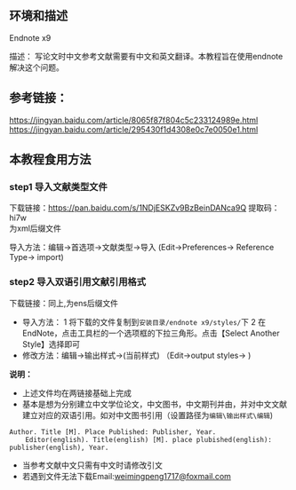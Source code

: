 ## 环境和描述
Endnote x9

描述： 写论文时中文参考文献需要有中文和英文翻译。本教程旨在使用endnote解决这个问题。

## 参考链接：
https://jingyan.baidu.com/article/8065f87f804c5c233124989e.html
https://jingyan.baidu.com/article/295430f1d4308e0c7e0050e1.html

## 本教程食用方法
### step1 导入文献类型文件
下载链接：https://pan.baidu.com/s/1NDjESKZv9BzBeinDANca9Q  提取码：hi7w   
为xml后缀文件


导入方法：编辑->首选项->文献类型->导入
        (Edit->Preferences-> Reference Type-> import)


### step2 导入双语引用文献引用格式
下载链接：同上,为ens后缀文件
- 导入方法：
1 将下载的文件复制到`安装目录/endnote x9/styles/`下
2 在EndNote，点击工具栏的一个选项框的下拉三角形。点击【Select Another Style】选择即可
- 修改方法：编辑->输出样式->(当前样式)
        （Edit->output styles-> )

__说明：__
- 上述文件均在两链接基础上完成
- 基本是想为分别建立中文学位论文，中文图书，中文期刊并由，并对中文文献建立对应的双语引用。如对中文图书引用（设置路径为`编辑\输出样式\编辑`)
```
Author. Title [M]. Place Published: Publisher, Year.
	Editor(english). Title(english) [M]. place plubished(english): publisher(english), Year.
```
- 当参考文献中文只需有中文时请修改引文
- 若遇到文件无法下载Email:weimingpeng1717@foxmail.com